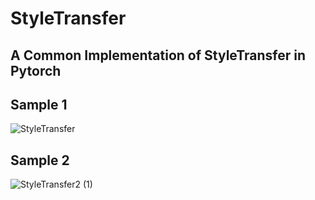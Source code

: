 # StyleTransfer
## A Common Implementation of StyleTransfer in Pytorch



## Sample 1
![StyleTransfer](https://user-images.githubusercontent.com/79300456/173231144-07160c7d-7b06-44d9-8cce-136fb9f6457a.jpg)
## Sample 2
![StyleTransfer2 (1)](https://user-images.githubusercontent.com/79300456/173231169-0cc65e6f-23f3-403d-ab97-b18d572cb7b7.jpg)

